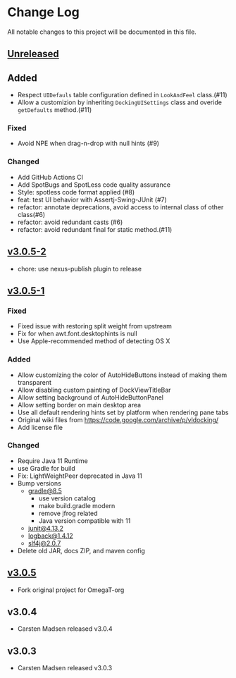 # Change Log
All notable changes to this project will be documented in this file.

## [Unreleased]

## Added
* Respect `UIDefauls` table configuration defined in `LookAndFeel` class.(#11)
* Allow a customizion by inheriting `DockingUISettings` class and overide `getDefaults` method.(#11)

### Fixed
* Avoid NPE when drag-n-drop with null hints (#9)

### Changed
* Add GitHub Actions CI
* Add SpotBugs and SpotLess code quality assurance
* Style: spotless code format applied (#8)
* feat: test UI behavior with Assertj-Swing-JUnit (#7)
* refactor: annotate deprecations, avoid access to internal class of other class(#6)
* refactor: avoid redundant casts (#6)
* refactor: avoid redundant final for static method.(#11)

## [v3.0.5-2]
* chore: use nexus-publish plugin to release

## [v3.0.5-1]

### Fixed
* Fixed issue with restoring split weight from upstream
* Fix for when awt.font.desktophints is null
* Use Apple-recommended method of detecting OS X

### Added
* Allow customizing the color of AutoHideButtons instead of making them transparent
* Allow disabling custom painting of DockViewTitleBar
* Allow setting background of AutoHideButtonPanel
* Allow setting border on main desktop area
* Use all default rendering hints set by platform when rendering pane tabs
* Original wiki files from https://code.google.com/archive/p/vldocking/
* Add license file

### Changed
* Require Java 11 Runtime
* use Gradle for build
* Fix: LightWeightPeer deprecated in Java 11
* Bump versions
    - gradle@8.5
        - use version catalog
        - make build.gradle modern
        - remove jfrog related
        - Java version compatible with 11
    - junit@4.13.2
    - logback@1.4.12
    - slf4j@2.0.7
* Delete old JAR, docs ZIP, and maven config

## [v3.0.5]
* Fork original project for OmegaT-org
 
## v3.0.4
* Carsten Madsen released v3.0.4

## v3.0.3
* Carsten Madsen released v3.0.3

[Unreleased]: https://github.com/omegat-org/vldocking/compare/v3.0.5-2...HEAD
[v3.0.5-2]: https://github.com/omegat-org/vldocking/compare/v3.0.5-1...v3.0.5-2
[v3.0.5-1]: https://github.com/omegat-org/vldocking/compare/vldocking-3.0.5...v3.0.5-1
[v3.0.5]: https://github.com/omegat-org/vldocking/compare/vldocking-3.0.4...vldocking-3.0.5
